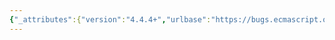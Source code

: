 ```yaml
---
{"_attributes":{"version":"4.4.4+","urlbase":"https://bugs.ecmascript.org/","maintainer":"dherman@mozilla.com"},"bug":{"bug_id":2905,"creation_ts":"2014-05-27 08:53:00 -0700","short_desc":"22.2.1.3 %TypedArray%: Variable \"items\" not defined in step 7","delta_ts":"2014-07-18 20:45:41 -0700","product":"Draft for 6th Edition","component":"technical issue","version":"Rev 25: May 22, 2014 Draft","rep_platform":"All","op_sys":"All","bug_status":"RESOLVED","resolution":"FIXED","priority":"Normal","bug_severity":"normal","everconfirmed":true,"reporter":{"uid":"andrebargull","name":"André Bargull"},"assigned_to":{"uid":"allen","name":"Allen Wirfs-Brock"},"long_desc":[{"commentid":8650,"comment_count":0,"who":{"uid":"andrebargull","name":"André Bargull"},"bug_when":"2014-05-27 08:53:16 -0700","thetext":"22.2.1.3 %TypedArray% ( object )\n\nChange \"items\" to \"object\" in step 7."},{"commentid":9171,"comment_count":1,"who":{"uid":"allen","name":"Allen Wirfs-Brock"},"bug_when":"2014-07-12 09:34:08 -0700","thetext":"fixed in rev26 editor's draft"},{"commentid":9296,"comment_count":2,"who":{"uid":"allen","name":"Allen Wirfs-Brock"},"bug_when":"2014-07-18 20:45:41 -0700","thetext":"Fixed in Rev26"}]}}
---
```

